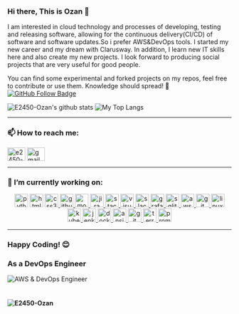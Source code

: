 ### Hi there, This is Ozan 👋

I am interested in cloud technology and processes of developing, testing and releasing software, allowing for the continuous delivery(CI/CD) of software and software updates.So i prefer AWS&DevOps tools. I started my new career and my dream with Clarusway. In addition, I learn new IT skills here and also create my new projects. I look forward to producing social projects that are very useful for good people.

You can find some experimental and forked projects on my repos, feel free to contribute or use them. Knowledge should spread! 💪
[![GitHub Follow Badge](https://img.shields.io/github/followers/E2450-Ozan?label=follow&style=social)](https://github.com/E2450-Ozan)

<p float="center">
  <img  src="https://github-readme-stats.vercel.app/api?username=E2450-Ozan&show_icons=true&count_private=true&hide=contribs,issues" alt="E2450-Ozan's github stats" />
  <img  src="https://github-readme-stats.vercel.app/api/top-langs/?username=E2450-Ozan&layout=compact&hide=html,css" alt="My Top Langs" />
</p>
<hr>

### 📫 How to reach me:
<p align="left">
<a href="https://www.linkedin.com/in/ozan-yagmur-devops-ozan/" target="blank"><img align="center" src="https://cdn.jsdelivr.net/npm/simple-icons@3.0.1/icons/linkedin.svg" alt="e2450-Ozan" height="30" width="40" /></a>
<a href="mailto:devops.ozanyagmur@gmail.com" target="blank"><img align="center" src="https://cdn.jsdelivr.net/npm/simple-icons@3.0.1/icons/gmail.svg" alt="gmail" height="30" width="40" /></a> 
</p>
<hr>

### 🔭 I’m currently working on:
<p align="center">
<!--✨--><a href="https://www.python.org/" target="_blank"> <img src="https://www.vectorlogo.zone/logos/python/python-icon.svg" alt="python" width="30" height="30"/></a> <!--✨--><a href="https://www.w3schools.com/html/" target="_blank"> <img src="https://iconape.com/wp-content/files/er/371108/svg/371108.svg" alt="html5" width="30" height="30"/></a> <!--✨--><a href="https://www.w3schools.com/css/" target="_blank"> <img src="https://iconape.com/wp-content/files/dj/370768/png/370768.png" alt="css3" width="30" height="30"/> </a> <!--✨--><a href="https://github.com/E2450-Ozan" target="_blank"> <img src="https://iconape.com/wp-content/files/na/64772/png/github-octocat.png" alt="github" width="30" height="30"/> </a> <!--✨--><a href="https://www.mongodb.com/" target="_blank"> <img src="https://www.vectorlogo.zone/logos/mongodb/mongodb-icon.svg" alt="mongodb" width="30" height="30"/> </a> <!--✨--><a href="https://www.atlassian.com/software/jira" target="_blank"> <img src="https://iconape.com/wp-content/files/ew/71098/svg/jira-3.svg" alt="jira" width="30" height="30"/> </a> <!--✨--><a href="https://stackoverflow.com/" target="_blank"> <img src="https://www.vectorlogo.zone/logos/stackoverflow/stackoverflow-icon.svg" alt="stackoverflow" width="30" height="30"/> </a> <!--✨--><a href="https://code.visualstudio.com/" target="_blank"> <img src="https://cdn.worldvectorlogo.com/logos/visual-studio-code-1.svg" alt="visualstudio" width="30" height="30"/> </a> <!--✨--><a href="https://slack.com/intl/en-no/" target="_blank"> <img src="https://cdn.worldvectorlogo.com/logos/slack-new-logo.svg" alt="slack" width="30" height="30"/> </a> <!--✨--><a href="https://grafana.com/" target="_blank"> <img src="https://iconape.com/wp-content/files/rz/181411/svg/grafana-seeklogo.com.svg" alt="grafana" width="30" height="30"/> </a> <!--✨--><a href="https://www.sqlite.org/index.html" target="_blank"> <img src="https://cdn.worldvectorlogo.com/logos/sqlite.svg" alt="sqlite" height="30"/> </a> <!--✨--><a href="https://aws.amazon.com/tr/?nc2=h_lg" target="_blank"> <img src="https://miro.medium.com/max/640/1*1S-Iwvkh_TRNuMHjDgavBw.png" alt="aws" height="30"/> </a> <!--✨--><a href="https://git-scm.com/" target="_blank"> <img src="https://www.vectorlogo.zone/logos/git-scm/git-scm-icon.svg" alt="git" width="30" height="30"/> </a> <!--✨--><a href="https://www.linux.org/" target="_blank"> <img src="https://iconape.com/wp-content/files/le/76167/png/linux-tux-2.png" alt="linux" width="30" height="30"/> </a> <!--✨--><a href="https://kubernetes.io/" target="_blank"> <img src="https://kubernetes.io/images/favicon.png" alt="kubernetes" width="30" height="30"/> </a> <!--✨--><a href="https://www.jenkins.io/" target="_blank"> <img src="https://www.jenkins.io/images/logo-title-opengraph.png" alt="jenkins" width="30" height="30"/> </a>  <!--✨--><a href="https://www.docker.com/" target="_blank"> <img src="https://www.vectorlogo.zone/logos/docker/docker-tile.svg" alt="docker" width="30" height="30"/> </a> <!--✨--><a href="https://www.ansible.com/" target="_blank"> <img src="https://upload.wikimedia.org/wikipedia/commons/thumb/2/24/Ansible_logo.svg/1200px-Ansible_logo.svg.png" alt="ansible" width="30" height="30"/> </a> <!--✨--><a href="https://git-scm.com/" target="_blank"> <img src="https://www.vectorlogo.zone/logos/git-scm/git-scm-icon.svg" alt="git" width="30" height="30"/> </a> <!--✨--><a href="https://www.terraform.io/" target="_blank"> <img src="https://www.terraform.io/assets/images/og-image-8b3e4f7d.png" alt="terraform" width="30" height="30"/> </a><!--✨--><a href="https://prometheus.io/" target="_blank"> <img src="https://cdn.iconscout.com/icon/free/png-256/prometheus-282488.png" alt="prometheus" width="30" height="30"/> </a>
</p>
<hr>

### Happy Coding! 😊
### As a DevOps Engineer
![AWS & DevOps Engineer](https://developer.akamai.com/sites/default/files/2018-07/devops%20%281%29.gif)
<br><br>
#### <p align="left"> <img src="https://komarev.com/ghpvc/?username=E2450-Ozan" alt="E2450-Ozan" /> 
<!--
**E2450-Ozan/E2450-Ozan** is a ✨ _special_ ✨ repository because its `README.md` (this file) appears on your GitHub profile.

Here are some ideas to get you started:

- 🔭 I’m currently working on Kubernetes
- 🌱 I’m currently learning Rancher
- 👯 I’m looking to collaborate on Jenkins & Github Actions
- 🤔 I’m looking for help with Ansible
- 💬 Ask me about anything
- 📫 How to reach me: devops.ozanyagmur@gmail.com
- 😄 Pronouns: dejavu
- ⚡ Fun fact: AWS
-->
